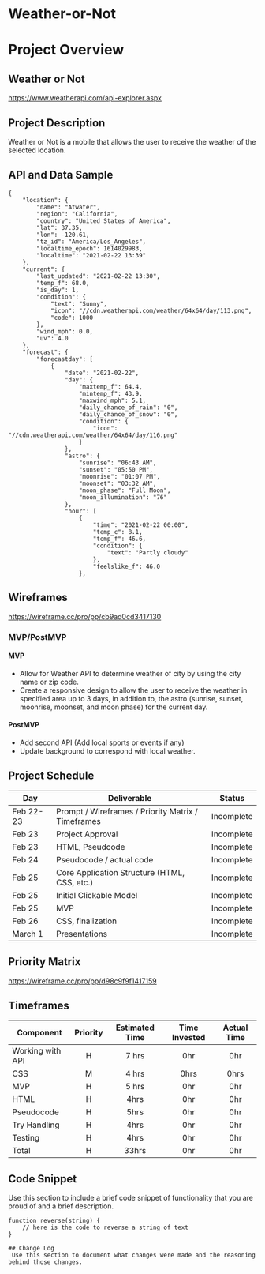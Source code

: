 # Weather-or-Not

# Project Overview

## Weather or Not

https://www.weatherapi.com/api-explorer.aspx

## Project Description

Weather or Not is a mobile that allows the user to receive the weather of the selected location.

## API and Data Sample
```
{
    "location": {
        "name": "Atwater",
        "region": "California",
        "country": "United States of America",
        "lat": 37.35,
        "lon": -120.61,
        "tz_id": "America/Los_Angeles",
        "localtime_epoch": 1614029983,
        "localtime": "2021-02-22 13:39"
    },
    "current": {
        "last_updated": "2021-02-22 13:30",
        "temp_f": 68.0,
        "is_day": 1,
        "condition": {
            "text": "Sunny",
            "icon": "//cdn.weatherapi.com/weather/64x64/day/113.png",
            "code": 1000
        },
        "wind_mph": 0.0,
        "uv": 4.0
    },
    "forecast": {
        "forecastday": [
            {
                "date": "2021-02-22",
                "day": {
                    "maxtemp_f": 64.4,
                    "mintemp_f": 43.9,
                    "maxwind_mph": 5.1,
                    "daily_chance_of_rain": "0",
                    "daily_chance_of_snow": "0",
                    "condition": {
                        "icon": "//cdn.weatherapi.com/weather/64x64/day/116.png"
                    }
                },
                "astro": {
                    "sunrise": "06:43 AM",
                    "sunset": "05:50 PM",
                    "moonrise": "01:07 PM",
                    "moonset": "03:32 AM",
                    "moon_phase": "Full Moon",
                    "moon_illumination": "76"
                },
                "hour": [
                    {
                        "time": "2021-02-22 00:00",
                        "temp_c": 8.1,
                        "temp_f": 46.6,
                        "condition": {
                            "text": "Partly cloudy"
                        },
                        "feelslike_f": 46.0
                    },

```
## Wireframes

https://wireframe.cc/pro/pp/cb9ad0cd3417130

### MVP/PostMVP

#### MVP 

- Allow for Weather API to determine weather of city by using the city name or zip code.
- Create a responsive design to allow the user to receive the weather in specified area up to 3 days, in addition to, the astro (sunrise, sunset, moonrise, moonset, and moon phase) for the current day.


#### PostMVP  

- Add second API (Add local sports or events if any)
- Update background to correspond with local weather.

## Project Schedule

|  Day | Deliverable | Status
|---|---| ---|
|Feb 22-23| Prompt / Wireframes / Priority Matrix / Timeframes | Incomplete
|Feb 23| Project Approval | Incomplete
|Feb 23| HTML, Pseudcode | Incomplete
|Feb 24| Pseudocode / actual code | Incomplete
|Feb 25| Core Application Structure (HTML, CSS, etc.) | Incomplete
|Feb 25| Initial Clickable Model  | Incomplete
|Feb 25| MVP | Incomplete
|Feb 26| CSS, finalization | Incomplete
|March 1| Presentations | Incomplete

## Priority Matrix

https://wireframe.cc/pro/pp/d98c9f9f1417159

## Timeframes

| Component | Priority | Estimated Time | Time Invested | Actual Time |
| --- | :---: |  :---: | :---: | :---: 	|
| Working with API | H |7 hrs| 0hr| 0hr|
| CSS | M | 4 hrs | 0hrs | 0hrs |
| MVP | H | 5 hrs | 0hr | 0hr |
| HTML | H | 4hrs | 0hr | 0hr |
| Pseudocode | H | 5hrs | 0hr | 0hr |
| Try Handling | H | 4hrs | 0hr | 0hr |
| Testing | H | 4hrs | 0hr | 0hr |
| Total | H | 33hrs| 0hr | 0hr |

## Code Snippet

Use this section to include a brief code snippet of functionality that you are proud of and a brief description.  

```
function reverse(string) {
	// here is the code to reverse a string of text
}

## Change Log
 Use this section to document what changes were made and the reasoning behind those changes.  
